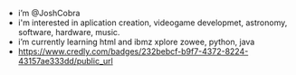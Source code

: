 - i’m @JoshCobra
- i'm interested in aplication creation, videogame developmet, astronomy, software, hardware, music.
- i’m currently learning html and ibmz xplore zowee, python, java
- https://www.credly.com/badges/232bebcf-b9f7-4372-8224-43157ae333dd/public_url
